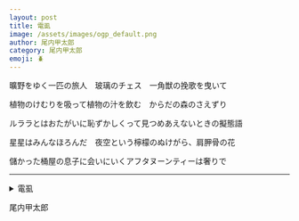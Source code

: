 ```yaml
---
layout: post
title: 電虱
image: /assets/images/ogp_default.png
author: 尾内甲太郎
category: 尾内甲太郎
emoji: 🪲
---
```


<div class="tanka-area"><div class="tanka">
<p>曠野をゆく一匹の旅人　玻璃のチェス　一角獣の挽歌を曳いて</p>
<p>植物のけむりを吸って植物の汁を飲む　からだの森のさえずり</p>
<p>ルララとはおたがいに恥ずかしくって見つめあえないときの擬態語</p>
<p>星星はみんなほろんだ　夜空という檸檬のぬけがら、肩胛骨の花</p>
<p>儲かった桶屋の息子に会いにいくアフタヌーンティーは奢りで</p></div></div>

---

<details><summary>電虱</summary>
曠野をゆく一匹の旅人　玻璃のチェス　一角獣の挽歌を曳いて<br />植物のけむりを吸って植物の汁を飲む　からだの森のさえずり<br />ルララとはおたがいに恥ずかしくって見つめあえないときの擬態語<br />星星はみんなほろんだ　夜空という檸檬のぬけがら、肩胛骨の花<br />儲かった桶屋の息子に会いにいくアフタヌーンティーは奢りで<br />
</details>

尾内甲太郎
